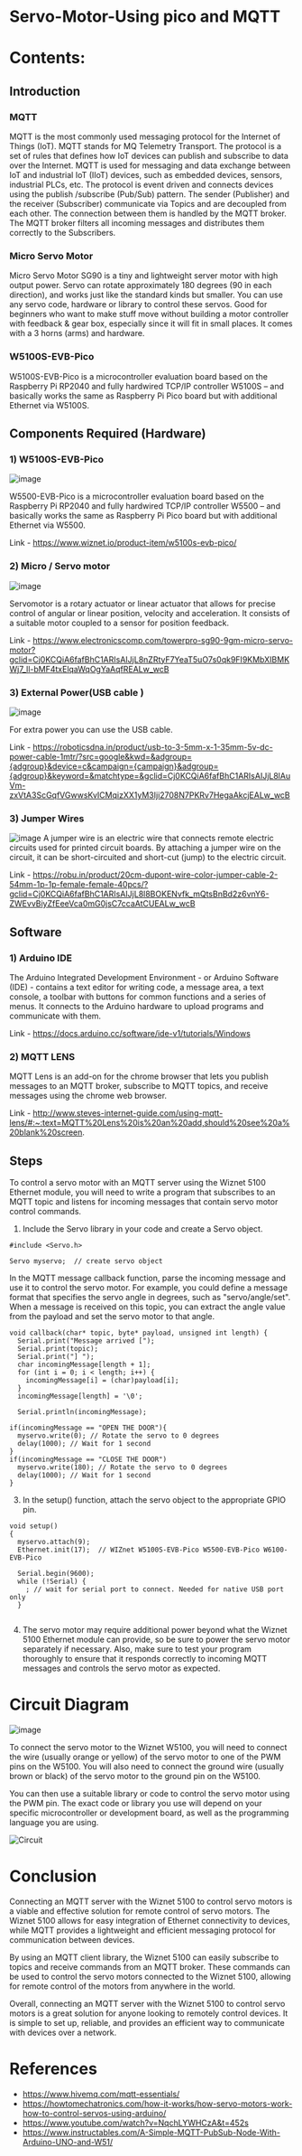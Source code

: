 # Servo-Motor-Using pico and MQTT 
# Contents:
## Introduction
### MQTT 
MQTT is the most commonly used messaging protocol for the Internet of Things (IoT). MQTT stands for MQ Telemetry Transport. The protocol is a set of rules that defines how IoT devices can publish and subscribe to data over the Internet. MQTT is used for messaging and data exchange between IoT and industrial IoT (IIoT) devices, such as embedded devices, sensors, industrial PLCs, etc. The protocol is event driven and connects devices using the publish /subscribe (Pub/Sub) pattern. The sender (Publisher) and the receiver (Subscriber) communicate via Topics and are decoupled from each other. The connection between them is handled by the MQTT broker. The MQTT broker filters all incoming messages and distributes them correctly to the Subscribers.

### Micro Servo Motor
Micro Servo Motor SG90 is a tiny and lightweight server motor with high output power. Servo can rotate approximately 180 degrees (90 in each direction), and works just like the standard kinds but smaller. You can use any servo code, hardware or library to control these servos. Good for beginners who want to make stuff move without building a motor controller with feedback & gear box, especially since it will fit in small places. It comes with a 3 horns (arms) and hardware.

### W5100S-EVB-Pico
W5100S-EVB-Pico is a microcontroller evaluation board based on the Raspberry Pi RP2040 and fully hardwired TCP/IP controller W5100S – and basically works the same as Raspberry Pi Pico board but with additional Ethernet via W5100S.


## Components Required (Hardware)
### 1) W5100S-EVB-Pico
![image](https://user-images.githubusercontent.com/111410933/221851568-1dfdd9f7-a120-4a78-ab7e-92e8145ba1cb.png)

W5500-EVB-Pico is a microcontroller evaluation board based on the Raspberry Pi RP2040 and fully hardwired TCP/IP controller W5500 – and basically works the same as Raspberry Pi Pico board but with additional Ethernet via W5500.

Link - https://www.wiznet.io/product-item/w5100s-evb-pico/

### 2) Micro / Servo motor
![image](https://user-images.githubusercontent.com/111410933/221851773-00299ac2-cdeb-4794-a7f2-239a3a4b7f87.png)

Servomotor is a rotary actuator or linear actuator that allows for precise control of angular or linear position, velocity and acceleration. It consists of a suitable motor coupled to a sensor for position feedback.

Link - https://www.electronicscomp.com/towerpro-sg90-9gm-micro-servo-motor?gclid=Cj0KCQiA6fafBhC1ARIsAIJjL8nZRtyF7YeaT5uO7s0qk9FI9KMbXIBMKWj7_ll-bMF4txElqaWqOgYaAqfREALw_wcB

### 3) External Power(USB cable )
![image](https://user-images.githubusercontent.com/111410933/222065255-a61d4f6e-5df0-4a2e-be79-d4fd98c6239a.png)

For extra power you can use the USB cable.

Link - https://roboticsdna.in/product/usb-to-3-5mm-x-1-35mm-5v-dc-power-cable-1mtr/?src=google&kwd=&adgroup={adgroup}&device=c&campaign={campaign}&adgroup={adgroup}&keyword=&matchtype=&gclid=Cj0KCQiA6fafBhC1ARIsAIJjL8lAuVm-zxVtA3ScGqfVGwwsKvICMqizXX1yM3Iji2708N7PKRv7HegaAkcjEALw_wcB

### 3) Jumper Wires
![image](https://user-images.githubusercontent.com/111410933/221851888-dcf54f80-c817-4390-af81-fe1721f7459f.png)
A jumper wire is an electric wire that connects remote electric circuits used for printed circuit boards. By attaching a jumper wire on the circuit, it can be short-circuited and short-cut (jump) to the electric circuit.

Link - https://robu.in/product/20cm-dupont-wire-color-jumper-cable-2-54mm-1p-1p-female-female-40pcs/?gclid=Cj0KCQiA6fafBhC1ARIsAIJjL8l8BOKENvfk_mQtsBnBd2z6vnY6-ZWEvvBiyZfEeeVca0mG0jsC7ccaAtCUEALw_wcB

## Software 
### 1) Arduino IDE 
The Arduino Integrated Development Environment - or Arduino Software (IDE) - contains a text editor for writing code, a message area, a text console, a toolbar with buttons for common functions and a series of menus. It connects to the Arduino hardware to upload programs and communicate with them.

Link - https://docs.arduino.cc/software/ide-v1/tutorials/Windows

### 2) MQTT LENS 
MQTT Lens is an add-on for the chrome browser that lets you publish messages to an MQTT broker, subscribe to MQTT topics, and receive messages using the chrome web browser.

Link - http://www.steves-internet-guide.com/using-mqtt-lens/#:~:text=MQTT%20Lens%20is%20an%20add,should%20see%20a%20blank%20screen.


## Steps 

To control a servo motor with an MQTT server using the Wiznet 5100 Ethernet module, you will need to write a program that subscribes to an MQTT topic and listens for incoming messages that contain servo motor control commands.

1)  Include the Servo library in your code and create a Servo object.

```
#include <Servo.h>

Servo myservo;  // create servo object
```
In the MQTT message callback function, parse the incoming message and use it to control the servo motor. For example, you could define a message format that specifies the servo angle in degrees, such as "servo/angle/set". When a message is received on this topic, you can extract the angle value from the payload and set the servo motor to that angle.

```
void callback(char* topic, byte* payload, unsigned int length) {
  Serial.print("Message arrived [");
  Serial.print(topic);
  Serial.print("] ");
  char incomingMessage[length + 1];
  for (int i = 0; i < length; i++) {
    incomingMessage[i] = (char)payload[i];
  }
  incomingMessage[length] = '\0';

  Serial.println(incomingMessage);

if(incomingMessage == "OPEN THE DOOR"){
  myservo.write(0); // Rotate the servo to 0 degrees
  delay(1000); // Wait for 1 second
}
if(incomingMessage == "CLOSE THE DOOR")
  myservo.write(180); // Rotate the servo to 0 degrees
  delay(1000); // Wait for 1 second
}
```
3) In the setup() function, attach the servo object to the appropriate GPIO pin.

```
void setup()
{
  myservo.attach(9);
  Ethernet.init(17);  // WIZnet W5100S-EVB-Pico W5500-EVB-Pico W6100-EVB-Pico
  
  Serial.begin(9600);
  while (!Serial) {
    ; // wait for serial port to connect. Needed for native USB port only
  }
  
```
4) The servo motor may require additional power beyond what the Wiznet 5100 Ethernet module can provide, so be sure to power the servo motor separately if necessary. Also, make sure to test your program thoroughly to ensure that it responds correctly to incoming MQTT messages and controls the servo motor as expected.


# Circuit Diagram

![image](https://user-images.githubusercontent.com/111410933/221853283-9815608e-8aa9-4570-99ed-f0f328c79bd7.png)


To connect the servo motor to the Wiznet W5100, you will need to connect the wire (usually orange or yellow) of the servo motor to one of the PWM pins on the W5100. You will also need to connect the ground wire (usually brown or black) of the servo motor to the ground pin on the W5100.

You can then use a suitable library or code to control the servo motor using the PWM pin. The exact code or library you use will depend on your specific microcontroller or development board, as well as the programming language you are using.

![Circuit](https://user-images.githubusercontent.com/111410933/222051566-3e3c9944-20db-4100-910e-691fab4441ca.jpg)

# Conclusion 
Connecting an MQTT server with the Wiznet 5100 to control servo motors is a viable and effective solution for remote control of servo motors. The Wiznet 5100 allows for easy integration of Ethernet connectivity to devices, while MQTT provides a lightweight and efficient messaging protocol for communication between devices.

By using an MQTT client library, the Wiznet 5100 can easily subscribe to topics and receive commands from an MQTT broker. These commands can be used to control the servo motors connected to the Wiznet 5100, allowing for remote control of the motors from anywhere in the world.

Overall, connecting an MQTT server with the Wiznet 5100 to control servo motors is a great solution for anyone looking to remotely control devices. It is simple to set up, reliable, and provides an efficient way to communicate with devices over a network.

# References 

- https://www.hivemq.com/mqtt-essentials/
- https://howtomechatronics.com/how-it-works/how-servo-motors-work-how-to-control-servos-using-arduino/
- https://www.youtube.com/watch?v=NqchLYWHCzA&t=452s
- https://www.instructables.com/A-Simple-MQTT-PubSub-Node-With-Arduino-UNO-and-W51/



